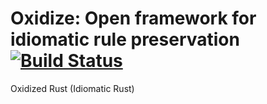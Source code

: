 # Oxidize: Open framework for idiomatic rule preservation [![Build Status](https://travis-ci.org/zborowa/oxidize.svg?branch=master)](https://travis-ci.org/zborowa/oxidize)
Oxidized Rust (Idiomatic Rust)
